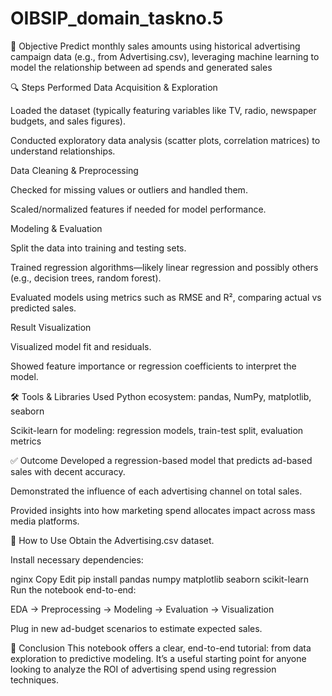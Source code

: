 # OIBSIP_domain_taskno.5
📌 Objective
Predict monthly sales amounts using historical advertising campaign data (e.g., from Advertising.csv), leveraging machine learning to model the relationship between ad spends and generated sales 

🔍 Steps Performed
Data Acquisition & Exploration

Loaded the dataset (typically featuring variables like TV, radio, newspaper budgets, and sales figures).

Conducted exploratory data analysis (scatter plots, correlation matrices) to understand relationships.

Data Cleaning & Preprocessing

Checked for missing values or outliers and handled them.

Scaled/normalized features if needed for model performance.

Modeling & Evaluation

Split the data into training and testing sets.

Trained regression algorithms—likely linear regression and possibly others (e.g., decision trees, random forest).

Evaluated models using metrics such as RMSE and R², comparing actual vs predicted sales.

Result Visualization

Visualized model fit and residuals.

Showed feature importance or regression coefficients to interpret the model.

🛠️ Tools & Libraries Used
Python ecosystem: pandas, NumPy, matplotlib, seaborn

Scikit-learn for modeling: regression models, train-test split, evaluation metrics

✅ Outcome
Developed a regression-based model that predicts ad-based sales with decent accuracy.

Demonstrated the influence of each advertising channel on total sales.

Provided insights into how marketing spend allocates impact across mass media platforms.

🧭 How to Use
Obtain the Advertising.csv dataset.

Install necessary dependencies:

nginx
Copy
Edit
pip install pandas numpy matplotlib seaborn scikit-learn
Run the notebook end-to-end:

EDA → Preprocessing → Modeling → Evaluation → Visualization

Plug in new ad-budget scenarios to estimate expected sales.

🚀 Conclusion
This notebook offers a clear, end-to-end tutorial: from data exploration to predictive modeling. It’s a useful starting point for anyone looking to analyze the ROI of advertising spend using regression techniques.

